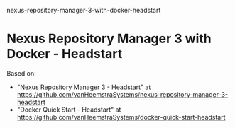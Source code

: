 nexus-repository-manager-3-with-docker-headstart
# Nexus Repository Manager 3 with Docker - Headstart

Based on:

- "Nexus Repository Manager 3 - Headstart" at https://github.com/vanHeemstraSystems/nexus-repository-manager-3-headstart
- "Docker Quick Start - Headstart" at https://github.com/vanHeemstraSystems/docker-quick-start-headstart

